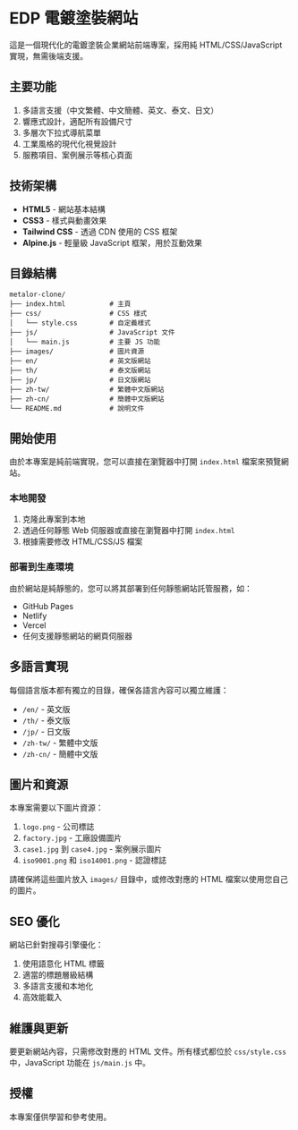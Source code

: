 # EDP 電鍍塗裝網站

這是一個現代化的電鍍塗裝企業網站前端專案，採用純 HTML/CSS/JavaScript 實現，無需後端支援。

## 主要功能

1. 多語言支援（中文繁體、中文簡體、英文、泰文、日文）
2. 響應式設計，適配所有設備尺寸
3. 多層次下拉式導航菜單
4. 工業風格的現代化視覺設計
5. 服務項目、案例展示等核心頁面

## 技術架構

- **HTML5** - 網站基本結構
- **CSS3** - 樣式與動畫效果
- **Tailwind CSS** - 透過 CDN 使用的 CSS 框架
- **Alpine.js** - 輕量級 JavaScript 框架，用於互動效果

## 目錄結構

```
metalor-clone/
├── index.html           # 主頁
├── css/                 # CSS 樣式
│   └── style.css        # 自定義樣式
├── js/                  # JavaScript 文件
│   └── main.js          # 主要 JS 功能
├── images/              # 圖片資源
├── en/                  # 英文版網站
├── th/                  # 泰文版網站
├── jp/                  # 日文版網站
├── zh-tw/               # 繁體中文版網站
├── zh-cn/               # 簡體中文版網站
└── README.md            # 說明文件
```

## 開始使用

由於本專案是純前端實現，您可以直接在瀏覽器中打開 `index.html` 檔案來預覽網站。

### 本地開發

1. 克隆此專案到本地
2. 透過任何靜態 Web 伺服器或直接在瀏覽器中打開 `index.html`
3. 根據需要修改 HTML/CSS/JS 檔案

### 部署到生產環境

由於網站是純靜態的，您可以將其部署到任何靜態網站託管服務，如：

- GitHub Pages
- Netlify
- Vercel
- 任何支援靜態網站的網頁伺服器

## 多語言實現

每個語言版本都有獨立的目錄，確保各語言內容可以獨立維護：

- `/en/` - 英文版
- `/th/` - 泰文版
- `/jp/` - 日文版
- `/zh-tw/` - 繁體中文版
- `/zh-cn/` - 簡體中文版

## 圖片和資源

本專案需要以下圖片資源：

1. `logo.png` - 公司標誌
2. `factory.jpg` - 工廠設備圖片
3. `case1.jpg` 到 `case4.jpg` - 案例展示圖片
4. `iso9001.png` 和 `iso14001.png` - 認證標誌

請確保將這些圖片放入 `images/` 目錄中，或修改對應的 HTML 檔案以使用您自己的圖片。

## SEO 優化

網站已針對搜尋引擎優化：

1. 使用語意化 HTML 標籤
2. 適當的標題層級結構
3. 多語言支援和本地化
4. 高效能載入

## 維護與更新

要更新網站內容，只需修改對應的 HTML 文件。所有樣式都位於 `css/style.css` 中，JavaScript 功能在 `js/main.js` 中。

## 授權

本專案僅供學習和參考使用。 